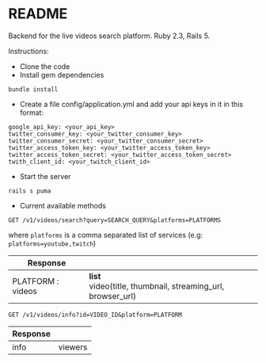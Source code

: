 # README

Backend for the live videos search platform. 
Ruby 2.3, Rails 5.

Instructions:

* Clone the code
* Install gem dependencies
```
bundle install
```
* Create a file config/application.yml and add your api keys in it in this format:
```
google_api_key: <your_api_key>
twitter_consumer_key: <your_twitter_consumer_key>
twitter_consumer_secret: <your_twitter_consumer_secret>
twitter_access_token_key: <your_twitter_access_token_key>
twitter_access_token_secret: <your_twitter_access_token_secret>
twith_client_id: <your_twitch_client_id>
```
* Start the server 
```
rails s puma
```
* Current available methods  
```
GET /v1/videos/search?query=SEARCH_QUERY&platforms=PLATFORMS
```
where ```platforms``` is a comma separated list of services (e.g: ```platforms=youtube,twitch```)

| Response      |                                                                  | 
| ------------- |:-----------------------------------------------------------------| 
| PLATFORM : videos        | **list**<br /> video(title, thumbnail, streaming_url, browser_url) |

```
GET /v1/videos/info?id=VIDEO_ID&platform=PLATFORM
```

| Response      |                                                                  | 
| ------------- |:-----------------------------------------------------------------| 
| info        | viewers |